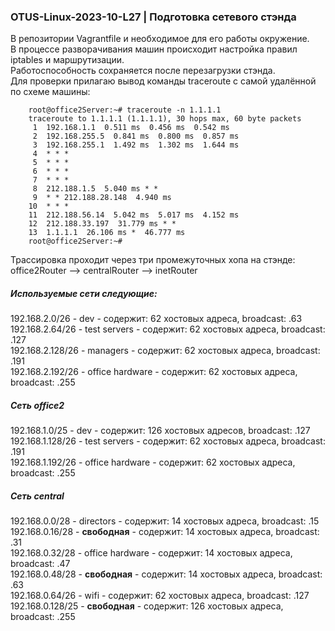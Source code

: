 ### OTUS-Linux-2023-10-L27 | Подготовка сетевого стэнда

В репозитории Vagrantfile и необходимое для его работы окружение.  
В процессе разворачивания машин происходит настройка правил iptables и маршрутизации.  
Работоспособность сохраняется после перезагрузки стэнда.  
Для проверки прилагаю вывод команды traceroute с самой удалённой по схеме машины:  

		root@office2Server:~# traceroute -n 1.1.1.1
		traceroute to 1.1.1.1 (1.1.1.1), 30 hops max, 60 byte packets
		 1  192.168.1.1  0.511 ms  0.456 ms  0.542 ms
		 2  192.168.255.5  0.841 ms  0.800 ms  0.857 ms
		 3  192.168.255.1  1.492 ms  1.302 ms  1.644 ms
		 4  * * *
		 5  * * *
		 6  * * *
		 7  * * *
		 8  212.188.1.5  5.040 ms * *
		 9  * * 212.188.28.148  4.940 ms
		10  * * *
		11  212.188.56.14  5.042 ms  5.017 ms  4.152 ms
		12  212.188.33.197  31.779 ms * *
		13  1.1.1.1  26.106 ms *  46.777 ms
		root@office2Server:~#  

Трассировка проходит через три промежуточных хопа на стэнде: office2Router --> centralRouter --> inetRouter

##### Используемые сети следующие:

192.168.2.0/26 - dev - содержит: 62 хостовых адреса, broadcast: .63  
192.168.2.64/26 - test servers - содержит: 62 хостовых адреса, broadcast: .127  
192.168.2.128/26 - managers - содержит: 62 хостовых адреса, broadcast: .191  
192.168.2.192/26 - office hardware - содержит: 62 хостовых адреса, broadcast: .255  

##### Сеть office2  
192.168.1.0/25 - dev - содержит: 126 хостовых адресов, broadcast: .127  
192.168.1.128/26 - test servers - содержит: 62 хостовых адреса, broadcast: .191  
192.168.1.192/26 - office hardware - содержит: 62 хостовых адреса, broadcast: .255  

##### Сеть central  
192.168.0.0/28 - directors - содержит: 14 хостовых адреса, broadcast: .15  
192.168.0.16/28 - **свободная** - содержит: 14 хостовых адреса, broadcast: .31  
192.168.0.32/28 - office hardware - содержит: 14 хостовых адреса, broadcast: .47  
192.168.0.48/28 - **свободная** - содержит: 14 хостовых адреса, broadcast: .63  
192.168.0.64/26 - wifi - содержит: 62 хостовых адреса, broadcast: .127  
192.168.0.128/25 - **свободная** - содержит: 126 хостовых адреса, broadcast: .255
